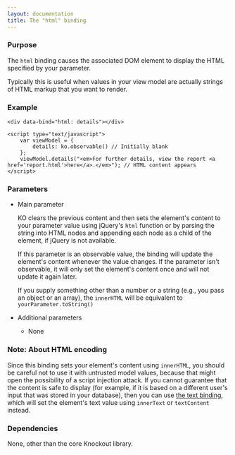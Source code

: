 ```yaml
---
layout: documentation
title: The "html" binding
---
```


### Purpose
The `html` binding causes the associated DOM element to display the HTML specified by your parameter.

Typically this is useful when values in your view model are actually strings of HTML markup that you want to render.

### Example
    <div data-bind="html: details"></div>

    <script type="text/javascript">
	    var viewModel = {
			details: ko.observable() // Initially blank
	    };
	    viewModel.details("<em>For further details, view the report <a href='report.html'>here</a>.</em>"); // HTML content appears
    </script>

### Parameters

  * Main parameter

    KO clears the previous content and then sets the element's content to your parameter value using jQuery's `html` function or by parsing the string into HTML nodes and appending each node as a child of the element, if jQuery is not available.

    If this parameter is an observable value, the binding will update the element's content whenever the value changes. If the parameter isn't observable, it will only set the element's content once and will not update it again later.

    If you supply something other than a number or a string (e.g., you pass an object or an array), the `innerHTML` will be equivalent to `yourParameter.toString()`

  * Additional parameters

      * None

### Note: About HTML encoding

Since this binding sets your element's content using `innerHTML`, you should be careful not to use it with untrusted model values, because that might open the possibility of a script injection attack.  If you cannot guarantee that the content is safe to display (for example, if it is based on a different user's input that was stored in your database), then you can use [the text binding](text-binding.html), which will set the element's text value using `innerText` or `textContent` instead.

### Dependencies

None, other than the core Knockout library.
